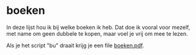 # boeken

In deze lijst hou ik bij welke boeken ik heb. Dat doe ik vooral voor mezelf,
met name om geen dubbele te kopen, maar voel je vrij om mee te lezen.

Als je het script "bu" draait krijg je een file <A HREF="https://www.janjoris.nl/pdf/boeken.pdf">boeken.pdf</A>.
